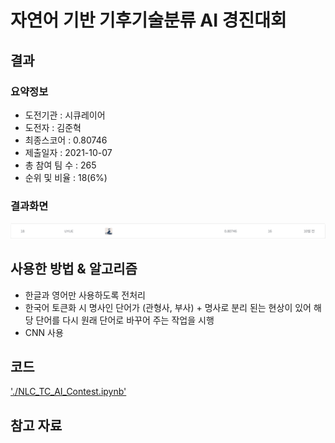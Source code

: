# 자연어 기반 기후기술분류 AI 경진대회

## 결과

### 요약정보

- 도전기관 : 시큐레이어
- 도전자 : 김준혁
- 최종스코어 : 0.80746 
- 제출일자 : 2021-10-07
- 총 참여 팀 수 : 265
- 순위 및 비율 : 18(6%)

### 결과화면
![leaderboard](./img/leaderboard.PNG)


## 사용한 방법 & 알고리즘

- 한글과 영어만 사용하도록 전처리
- 한국어 토큰화 시 명사인 단어가 (관형사, 부사) + 명사로 분리 된는 현상이 있어 해당 단어를 다시 원래 단어로 바꾸어 주는 작업을 시행
- CNN 사용

## 코드
['./NLC_TC_AI_Contest.ipynb'](./NLC_TC_AI_Contest.ipynb)


## 참고 자료
